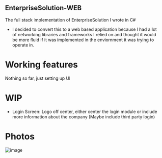 ## EnterpriseSolution-WEB
The full stack implementation of EnterpriseSolution I wrote in C#

* I decided to convert this to a web based application because I had a lot of networking libraries and frameworks I relied on and thought it would be more fluid if it was implemented in the enviornment it was trying to operate in.

# Working features
Nothing so far, just setting up UI

# WIP 
* Login Screen: Logo off center, either center the login module or include more information about the company (Maybe include third party login)

# Photos
![image](https://user-images.githubusercontent.com/57853013/75600636-4432a800-5a77-11ea-8296-015b01cc764f.png)

